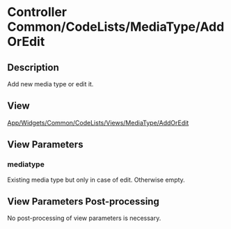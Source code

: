 # Controller Common/CodeLists/MediaType/AddOrEdit

## Description

Add new media type or edit it.

## View

[App/Widgets/Common/CodeLists/Views/MediaType/AddOrEdit](../../Views/MediaType/AddOrEdit.md)

## View Parameters

### mediatype
Existing media type but only in case of edit. Otherwise empty.

## View Parameters Post-processing

No post-processing of view parameters is necessary.
